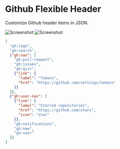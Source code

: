 # Github Flexible Header

Customize Github header items in JSON.

![Screenshot](http://randompaper.co.s3.amazonaws.com/gfh-ss1.png)
![Screenshot](http://randompaper.co.s3.amazonaws.com/gfh-ss2.png)

```json
[
  "gh:logo",
  "gh:search",
  {"gh:nav": [
    "gh:pull-request",
    "gh:issues",
    "gh:gist",
    {"link": {
      "label": "Tokens",
      "href": "https://github.com/settings/tokens"
    }}
  ]},
  {"gh:user-nav": [
    {"link": {
      "label": "Starred repositories",
      "href": "https://github.com/stars",
      "icon": "star"
    }},
    "gh:notifications",
    "gh:new",
    "gh:user"
  ]}
]
```
